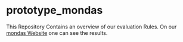 # prototype_mondas
This Repository Contains an overview of our evaluation Rules.
On our [mondas Website](https://prototype.mondas.io/) one can see the results.
